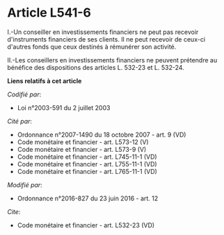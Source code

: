 # Article L541-6

I.-Un conseiller en investissements financiers ne peut pas recevoir d'instruments financiers de ses clients. Il ne peut
recevoir de ceux-ci d'autres fonds que ceux destinés à rémunérer son activité. 

II.-Les conseillers en investissements financiers ne peuvent prétendre au bénéfice des dispositions des articles L. 532-23 et
L. 532-24.

**Liens relatifs à cet article**

_Codifié par_:

  - Loi n°2003-591 du 2 juillet 2003

_Cité par_:

  - Ordonnance n°2007-1490 du 18 octobre 2007 - art. 9 (VD)
  - Code monétaire et financier - art. L573-12 (V)
  - Code monétaire et financier - art. L573-9 (V)
  - Code monétaire et financier - art. L745-11-1 (VD)
  - Code monétaire et financier - art. L755-11-1 (VD)
  - Code monétaire et financier - art. L765-11-1 (VD)

_Modifié par_:

  - Ordonnance n°2016-827 du 23 juin 2016 - art. 12

_Cite_:

  - Code monétaire et financier - art. L532-23 (VD)
